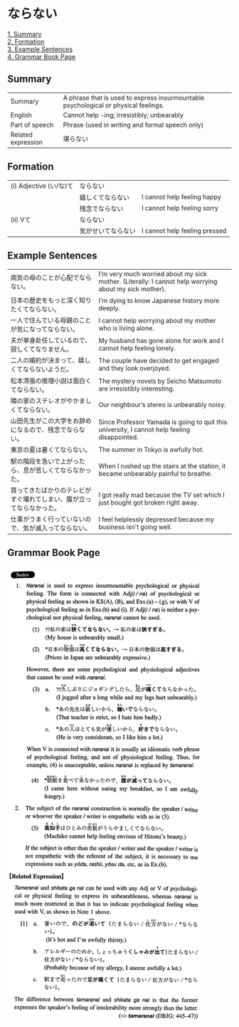 # ならない

[1. Summary](#summary)<br>
[2. Formation](#formation)<br>
[3. Example Sentences](#example-sentences)<br>
[4. Grammar Book Page](#grammar-book-page)<br>


## Summary

<table><tr>   <td>Summary</td>   <td>A phrase that is used to express insurmountable psychological or physical feelings.</td></tr><tr>   <td>English</td>   <td>Cannot help -ing; irresistibly; unbearably</td></tr><tr>   <td>Part of speech</td>   <td>Phrase (used in writing and formal speech only)</td></tr><tr>   <td>Related expression</td>   <td>堪らない</td></tr></table>

## Formation

<table class="table"><tbody><tr class="tr head"><td class="td"><span class="numbers">(i)</span> <span class="bold">Adjective (い/な)て</span></td><td class="td"><span class="concept">ならない</span></td><td class="td"></td></tr><tr class="tr"><td class="td"></td><td class="td"><span>嬉しくて</span><span class="concept">ならない</span></td><td class="td"><span>I cannot help feeling happy</span></td></tr><tr class="tr"><td class="td"></td><td class="td"><span>残念で</span><span class="concept">ならない</span></td><td class="td"><span>I cannot help feeling sorry</span></td></tr><tr class="tr head"><td class="td"><span class="numbers">(ii)</span> <span class="bold">Vて</span></td><td class="td"><span class="concept">ならない</span></td><td class="td"></td></tr><tr class="tr"><td class="td"></td><td class="td"><span>気がせいて</span><span class="concept">ならない</span></td><td class="td"><span>I cannot help feeling pressed</span></td></tr></tbody></table>

## Example Sentences

<table><tr>   <td>病気の母のことが心配でならない。</td>   <td>I'm very much worried about my sick mother. (Literally: I cannot help worrying about my sick mother).</td></tr><tr>   <td>日本の歴史をもっと深く知りたくてならない。</td>   <td>I'm dying to know Japanese history more deeply.</td></tr><tr>   <td>一人で住んでいる母親のことが気になってならない。</td>   <td>I cannot help worrying about my mother who is living alone.</td></tr><tr>   <td>夫が単身赴任しているので、寂しくてなりません。</td>   <td>My husband has gone alone for work and I cannot help feeling lonely.</td></tr><tr>   <td>二人の婚約が決まって、嬉しくてならないようだ。</td>   <td>The couple have decided to get engaged and they look overjoyed.</td></tr><tr>   <td>松本清張の推理小説は面白くてならない。</td>   <td>The mystery novels by Seicho Matsumoto are irresistibly interesting.</td></tr><tr>   <td>隣の家のステレオがやかましくてならない。</td>   <td>Our neighbour&rsquo;s stereo is unbearably noisy.</td></tr><tr>   <td>山田先生がこの大学をお辞めになるので、残念でならない。</td>   <td>Since Professor Yamada is going to quit this university, I cannot help feeling disappointed.</td></tr><tr>   <td>東京の夏は暑くてならない。</td>   <td>The summer in Tokyo is awfully hot.</td></tr><tr>   <td>駅の階段を急いで上がったら、息が苦しくてならなかった。</td>   <td>When I rushed up the stairs at the station, it became unbearably painful to breathe.</td></tr><tr>   <td>買ってきたばかりのテレビがすぐ壊れてしまい、腹が立ってならなかった。</td>   <td>I got really mad because the TV set which I just bought got broken right away.</td></tr><tr>   <td>仕事がうまく行っていないので、気が滅入ってならない。</td>   <td>I feel helplessly depressed because my business isn't going well.</td></tr></table>

## Grammar Book Page

![](../img/Intermediateならない.png)

